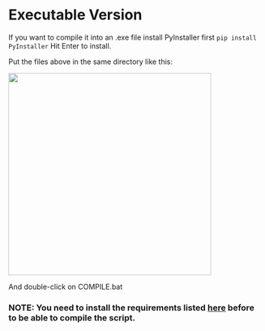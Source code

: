 # Executable Version


If you want to compile it into an .exe file install PyInstaller first
    ```
    pip install PyInstaller
    ```
    Hit Enter to install.
	
Put the files above in the same directory like this:

<img src="https://files.catbox.moe/lwbkmr.png" width="400"/>

And double-click on COMPILE.bat


### NOTE: You need to install the requirements listed [here](https://github.com/kxdekxde/browndust2-spine-viewer/blob/main/README.md) before to be able to compile the script.
  
  






